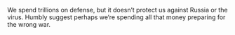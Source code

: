 We spend trillions on defense, but it doesn’t protect us against Russia or the virus. Humbly suggest perhaps we‘re spending all that money preparing for the wrong war.
